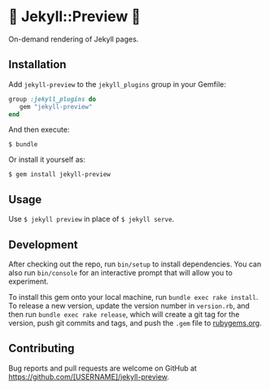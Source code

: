 # :construction: Jekyll::Preview :construction:

On-demand rendering of Jekyll pages.

## Installation

Add `jekyll-preview` to the `jekyll_plugins` group in your Gemfile:

```ruby
group :jekyll_plugins do
   gem "jekyll-preview"
end
```

And then execute:

    $ bundle

Or install it yourself as:

    $ gem install jekyll-preview

## Usage

Use `$ jekyll preview` in place of `$ jekyll serve`.

## Development

After checking out the repo, run `bin/setup` to install dependencies. You can also run `bin/console` for an interactive prompt that will allow you to experiment.

To install this gem onto your local machine, run `bundle exec rake install`. To release a new version, update the version number in `version.rb`, and then run `bundle exec rake release`, which will create a git tag for the version, push git commits and tags, and push the `.gem` file to [rubygems.org](https://rubygems.org).

## Contributing

Bug reports and pull requests are welcome on GitHub at https://github.com/[USERNAME]/jekyll-preview.
